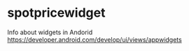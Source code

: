 # spotpricewidget

Info about widgets in Andorid
https://developer.android.com/develop/ui/views/appwidgets

